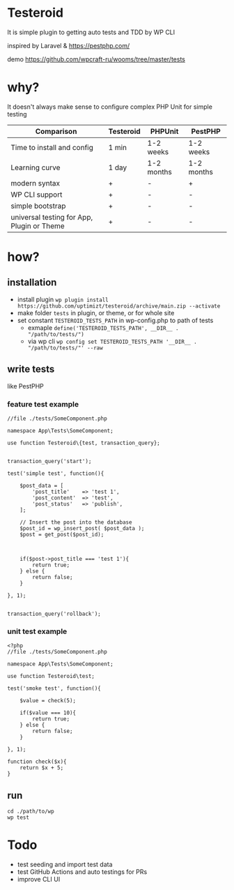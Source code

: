 # Testeroid

It is simple plugin to getting auto tests and TDD by WP CLI

inspired by Laravel & https://pestphp.com/

demo https://github.com/wpcraft-ru/wooms/tree/master/tests

# why?

It doesn't always make sense to configure complex PHP Unit for simple testing

| Comparison | Testeroid | PHPUnit | PestPHP |
| --- | --- | --- | --- |
| Time to install and config | 1 min | 1-2 weeks | 1-2 weeks |
| Learning curve | 1 day | 1-2 months | 1-2 months |
| modern syntax | + | - | + |
| WP CLI support | + | - | - |
| simple bootstrap | + | - | - |
| universal testing for App, Plugin or Theme | + | - | - |


# how?

## installation
- install plugin `wp plugin install https://github.com/uptimizt/testeroid/archive/main.zip --activate`
- make folder `tests` in plugin, or theme, or for whole site
- set constant `TESTEROID_TESTS_PATH` in wp-config.php to path of tests 
  - exmaple `define('TESTEROID_TESTS_PATH', __DIR__ . "/path/to/tests/")`
  - via wp cli `wp config set TESTEROID_TESTS_PATH '__DIR__ . "/path/to/tests/"' --raw`

## write tests

like PestPHP

### feature test example
```
//file ./tests/SomeComponent.php

namespace App\Tests\SomeComponent;

use function Testeroid\{test, transaction_query};


transaction_query('start');

test('simple test', function(){

    $post_data = [
        'post_title'    => 'test 1',
        'post_content'  => 'test',
        'post_status'   => 'publish',
    ];

    // Insert the post into the database
    $post_id = wp_insert_post( $post_data );
    $post = get_post($post_id);



    if($post->post_title === 'test 1'){
        return true;
    } else {
        return false;
    }

}, 1);


transaction_query('rollback');
```


### unit test example
```
<?php
//file ./tests/SomeComponent.php

namespace App\Tests\SomeComponent;

use function Testeroid\test;

test('smoke test', function(){

    $value = check(5);

    if($value === 10){
        return true;
    } else {
        return false;
    }

}, 1);

function check($x){
    return $x + 5;
}
```



## run
```
cd ./path/to/wp
wp test
```


# Todo
- test seeding and import test data
- test GitHub Actions and auto testings for PRs
- improve CLI UI
